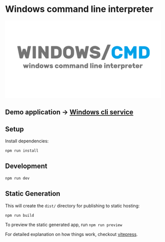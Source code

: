# Windows command line interpreter

<img src="/src/public/img/preview.png">

## Demo application -> [Windows cli service](https://win-cli.netlify.app/)

## Setup

Install dependencies:

```bash
npm run install
```

## Development

```bash
npm run dev
```

## Static Generation

This will create the `dist/` directory for publishing to static hosting:

```bash
npm run build
```

To preview the static generated app, run `npm run preview`

For detailed explanation on how things work, checkout [vitepress](https://vitepress.dev/).
